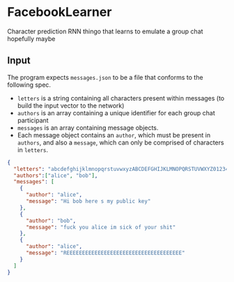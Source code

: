 # FacebookLearner
Character prediction RNN thingo that learns to emulate a group chat hopefully maybe

## Input
The program expects `messages.json` to be a file that conforms to the following spec.
+ `letters` is a string containing all characters present within messages (to build the input vector to the network)
+ `authors` is an array containing a unique identifier for each group chat participant
+ `messages` is an array containing message objects.
+ Each message object contains an `author`, which must be present in `authors`, and also a `message`,
     which can only be    comprised of characters in `letters`. 
```json
{
  "letters": "abcdefghijklmnopqrstuvwxyzABCDEFGHIJKLMNOPQRSTUVWXYZ0123456789 ",
  "authors":["alice", "bob"],
  "messages": [
    {
      "author": "alice",
      "message": "Hi bob here s my public key"
    },
    {
      "author": "bob",
      "message": "fuck you alice im sick of your shit"
    },
    {
      "author": "alice",
      "message": "REEEEEEEEEEEEEEEEEEEEEEEEEEEEEEEEEEEEE"
    }
  ]
}
```
